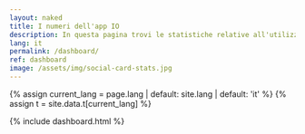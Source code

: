 ```yaml
---
layout: naked
title: I numeri dell'app IO
description: In questa pagina trovi le statistiche relative all'utilizzo dell'app IO, aggiornate quotidianamente.
lang: it
permalink: /dashboard/
ref: dashboard
image: /assets/img/social-card-stats.jpg
---
```


{% assign current_lang = page.lang | default: site.lang | default: 'it' %}
{% assign t = site.data.t[current_lang] %}

{% include dashboard.html %}
